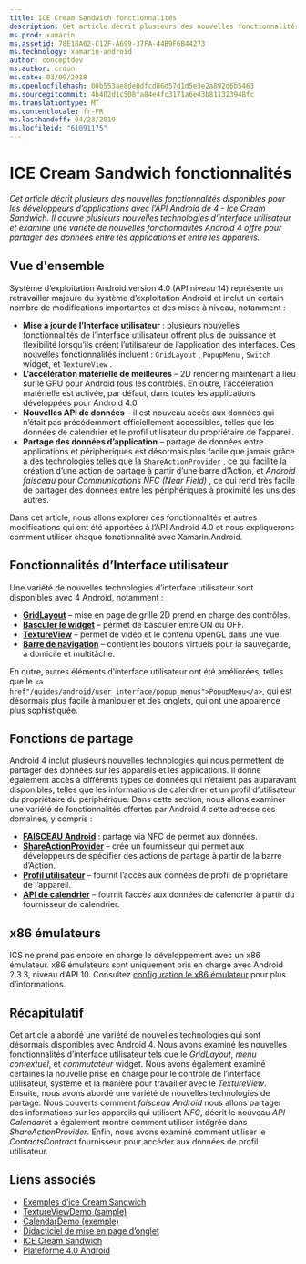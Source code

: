 ```yaml
---
title: ICE Cream Sandwich fonctionnalités
description: Cet article décrit plusieurs des nouvelles fonctionnalités disponibles pour les développeurs d’applications avec l’API Android de 4 - Ice Cream Sandwich. Il couvre plusieurs nouvelles technologies d’interface utilisateur et examine une variété de nouvelles fonctionnalités Android 4 offre pour partager des données entre les applications et entre les appareils.
ms.prod: xamarin
ms.assetid: 78E18A62-C12F-A699-37FA-44B9F6B44273
ms.technology: xamarin-android
author: conceptdev
ms.author: crdun
ms.date: 03/09/2018
ms.openlocfilehash: 00b553ae8de0dfcd86d57d1d5e3e2a892d6b5463
ms.sourcegitcommit: 4b402d1c508fa84e4fc3171a6e43b811323948fc
ms.translationtype: MT
ms.contentlocale: fr-FR
ms.lasthandoff: 04/23/2019
ms.locfileid: "61091175"
---
```

# <a name="ice-cream-sandwich-features"></a>ICE Cream Sandwich fonctionnalités

_Cet article décrit plusieurs des nouvelles fonctionnalités disponibles pour les développeurs d’applications avec l’API Android de 4 - Ice Cream Sandwich. Il couvre plusieurs nouvelles technologies d’interface utilisateur et examine une variété de nouvelles fonctionnalités Android 4 offre pour partager des données entre les applications et entre les appareils._

## <a name="overview"></a>Vue d'ensemble

Système d’exploitation Android version 4.0 (API niveau 14) représente un retravailler majeure du système d’exploitation Android et inclut un certain nombre de modifications importantes et des mises à niveau, notamment :

-   **Mise à jour de l’Interface utilisateur** : plusieurs nouvelles fonctionnalités de l’interface utilisateur offrent plus de puissance et flexibilité lorsqu’ils créent l’utilisateur de l’application des interfaces. Ces nouvelles fonctionnalités incluent : `GridLayout` , `PopupMenu` , `Switch` widget, et `TextureView` . 
-   **L’accélération matérielle de meilleures** – 2D rendering maintenant a lieu sur le GPU pour Android tous les contrôles. En outre, l’accélération matérielle est activée, par défaut, dans toutes les applications développées pour Android 4.0. 
-   **Nouvelles API de données** – il est nouveau accès aux données qui n’était pas précédemment officiellement accessibles, telles que les données de calendrier et le profil utilisateur du propriétaire de l’appareil. 
-   **Partage des données d’application** – partage de données entre applications et périphériques est désormais plus facile que jamais grâce à des technologies telles que la `ShareActionProvider` , ce qui facilite la création d’une action de partage à partir d’une barre d’Action, et *Android faisceau* pour *Communications NFC (Near Field)* , ce qui rend très facile de partager des données entre les périphériques à proximité les uns des autres. 


Dans cet article, nous allons explorer ces fonctionnalités et autres modifications qui ont été apportées à l’API Android 4.0 et nous expliquerons comment utiliser chaque fonctionnalité avec Xamarin.Android.

## <a name="user-interface-features"></a>Fonctionnalités d’Interface utilisateur

Une variété de nouvelles technologies d’interface utilisateur sont disponibles avec 4 Android, notamment :

-   **[GridLayout](~/android/user-interface/layouts/grid-layout.md)**  – mise en page de grille 2D prend en charge des contrôles. 
-   **[Basculer le widget](~/android/user-interface/controls/switch.md)**  – permet de basculer entre ON ou OFF. 
-   **[TextureView](~/android/user-interface/controls/texture-view.md)**  – permet de vidéo et le contenu OpenGL dans une vue. 
-   **[Barre de navigation](~/android/user-interface/controls/navigation-bar.md)**  – contient les boutons virtuels pour la sauvegarde, à domicile et multitâche. 


En outre, autres éléments d’interface utilisateur ont été améliorées, telles que le `<a href"/guides/android/user_interface/popup_menus">PopupMenu</a>`, qui est désormais plus facile à manipuler et des onglets, qui ont une apparence plus sophistiquée.

## <a name="sharing-features"></a>Fonctions de partage

Android 4 inclut plusieurs nouvelles technologies qui nous permettent de partager des données sur les appareils et les applications. Il donne également accès à différents types de données qui n’étaient pas auparavant disponibles, telles que les informations de calendrier et un profil d’utilisateur du propriétaire du périphérique. Dans cette section, nous allons examiner une variété de fonctionnalités offertes par Android 4 cette adresse ces domaines, y compris :

-  **[FAISCEAU Android](~/android/platform/android-beam.md)**  : partage via NFC de permet aux données.
-   **[ShareActionProvider](~/android/user-interface/controls/action-bar.md)**  – crée un fournisseur qui permet aux développeurs de spécifier des actions de partage à partir de la barre d’Action. 
-   **[Profil utilisateur](~/android/user-interface/user-profile.md)**  – fournit l’accès aux données de profil de propriétaire de l’appareil. 
-   **[API de calendrier](~/android/user-interface/controls/calendar.md)**  – fournit l’accès aux données de calendrier à partir du fournisseur de calendrier. 

## <a name="x86-emulators"></a>x86 émulateurs

ICS ne prend pas encore en charge le développement avec un x86 émulateur. x86 émulateurs sont uniquement pris en charge avec Android 2.3.3, niveau d’API 10. Consultez [configuration le x86 émulateur](~/android/get-started/installation/android-emulator/index.md) pour plus d’informations.

## <a name="summary"></a>Récapitulatif

Cet article a abordé une variété de nouvelles technologies qui sont désormais disponibles avec Android 4. Nous avons examiné les nouvelles fonctionnalités d’interface utilisateur tels que le *GridLayout*, *menu contextuel*, et *commutateur* widget. Nous avons également examiné certaines la nouvelle prise en charge pour le contrôle de l’interface utilisateur, système et la manière pour travailler avec le *TextureView*. Ensuite, nous avons abordé une variété de nouvelles technologies de partage. Nous couverts comment *faisceau Android* nous allons partager des informations sur les appareils qui utilisent *NFC*, décrit le nouveau *API Calendar*et a également montré comment utiliser intégrée dans  *ShareActionProvider*.
Enfin, nous avons examiné comment utiliser le *ContactsContract* fournisseur pour accéder aux données de profil utilisateur.



## <a name="related-links"></a>Liens associés

- [Exemples d’ice Cream Sandwich](https://developer.xamarin.com/samples/monodroid/PlatformFeatures/ICS_Samples/)
- [TextureViewDemo (sample)](https://developer.xamarin.com/samples/monodroid/TextureViewDemo/)
- [CalendarDemo (exemple)](https://developer.xamarin.com/samples/monodroid/CalendarDemo/)
- [Didacticiel de mise en page d’onglet](~/android/user-interface/layouts/tab-layout/index.md)
- [ICE Cream Sandwich](https://developer.android.com/about/versions/android-4.0-highlights.html)
- [Plateforme 4.0 Android](https://developer.android.com/about/versions/android-4.0.html)
